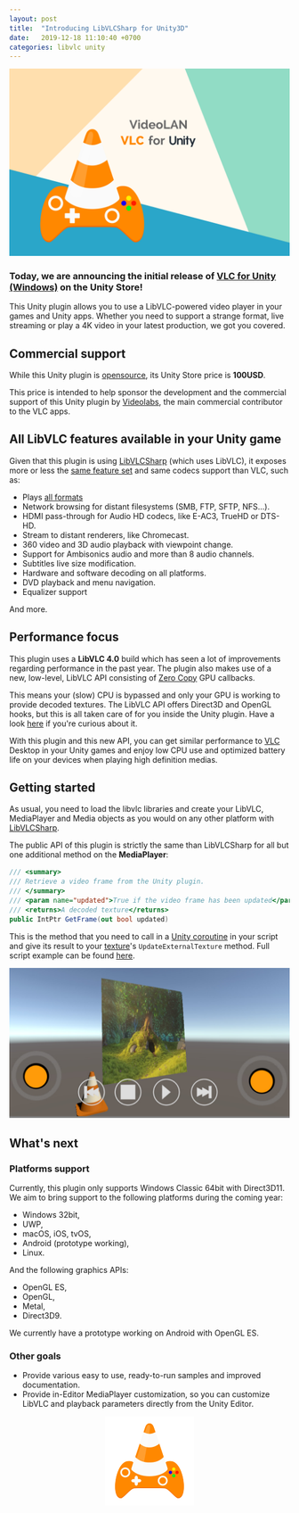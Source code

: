```yaml
---
layout: post
title:  "Introducing LibVLCSharp for Unity3D"
date:   2019-12-18 11:10:40 +0700
categories: libvlc unity
---
```


<p align="center">
    <img src="/assets/unity-cover-image.png"/>
</p>

### Today, we are announcing the initial release of [VLC for Unity (Windows)](https://assetstore.unity.com/packages/tools/video/vlc-for-unity-windows-133979) on the Unity Store!

This Unity plugin allows you to use a LibVLC-powered video player in your games and Unity apps. Whether you need to support a strange format, live streaming or play a 4K video in your latest production, we got you covered.

## Commercial support
While this Unity plugin is [opensource](https://code.videolan.org/mfkl/vlc-unity/), its Unity Store price is **100USD**.

This price is intended to help sponsor the development and the commercial support of this Unity plugin by [Videolabs](https://videolabs.io), the main commercial contributor to the VLC apps.

## All LibVLC features available in your Unity game

Given that this plugin is using [LibVLCSharp](https://code.videolan.org/videolan/LibVLCSharp) (which uses LibVLC), it exposes more or less the [same feature set](https://code.videolan.org/videolan/LibVLCSharp#features) and same codecs support than VLC, such as:

- Plays [all formats](https://wiki.videolan.org/VLC_Features_Formats/)
- Network browsing for distant filesystems (SMB, FTP, SFTP, NFS...).
- HDMI pass-through for Audio HD codecs, like E-AC3, TrueHD or DTS-HD.
- Stream to distant renderers, like Chromecast.
- 360 video and 3D audio playback with viewpoint change.
- Support for Ambisonics audio and more than 8 audio channels.
- Subtitles live size modification.
- Hardware and software decoding on all platforms.
- DVD playback and menu navigation.
- Equalizer support

And more.

## Performance focus

This plugin uses a **LibVLC 4.0** build which has seen a lot of improvements regarding performance in the past year. The plugin also makes use of a new, low-level, LibVLC API consisting of [Zero Copy](https://en.wikipedia.org/wiki/Zero-copy) GPU callbacks.

This means your (slow) CPU is bypassed and only your GPU is working to provide decoded textures. The LibVLC API offers Direct3D and OpenGL hooks, but this is all taken care of for you inside the Unity plugin. Have a look [here](https://code.videolan.org/mfkl/vlc-unity/blob/master/Assets/VLC-Unity-Windows/Plugins/Source/RenderAPI_D3D11.cpp) if you're curious about it.

With this plugin and this new API, you can get similar performance to [VLC](https://www.videolan.org/) Desktop in your Unity games and enjoy low CPU use and optimized battery life on your devices when playing high definition medias.

## Getting started

As usual, you need to load the libvlc libraries and create your LibVLC, MediaPlayer and Media objects as you would on any other platform with [LibVLCSharp](https://code.videolan.org/videolan/LibVLCSharp).

The public API of this plugin is strictly the same than LibVLCSharp for all but one additional method on the **MediaPlayer**:

~~~~csharp
/// <summary>
/// Retrieve a video frame from the Unity plugin.
/// </summary>
/// <param name="updated">True if the video frame has been updated</param>
/// <returns>A decoded texture</returns>
public IntPtr GetFrame(out bool updated)
~~~~

This is the method that you need to call in a [Unity coroutine](https://docs.unity3d.com/Manual/Coroutines.html) in your script and give its result to your [texture](https://docs.unity3d.com/ScriptReference/Texture2D.UpdateExternalTexture.html)'s `UpdateExternalTexture` method. Full script example can be found [here](https://code.videolan.org/mfkl/vlc-unity/blob/master/Assets/VLC-Unity-Windows/Scripts/UseRenderingPlugin.cs).

<p align="center">
    <img src="/assets/unity-scene.jpg"/>
</p>

## What's next

### Platforms support

Currently, this plugin only supports Windows Classic 64bit with Direct3D11. We aim to bring support to the following platforms during the coming year:

- Windows 32bit,
- UWP,
- macOS, iOS, tvOS,
- Android (prototype working),
- Linux.

And the following graphics APIs:

- OpenGL ES,
- OpenGL,
- Metal,
- Direct3D9.

We currently have a prototype working on Android with OpenGL ES.

### Other goals

- Provide various easy to use, ready-to-run samples and improved documentation.
- Provide in-Editor MediaPlayer customization, so you can customize LibVLC and playback parameters directly from the Unity Editor.

<p align="center">
    <img src="/assets/unity-logo.png"/>
</p>

